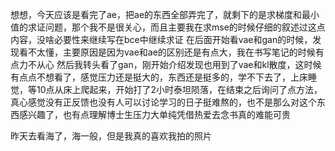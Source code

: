 想想，今天应该是看完了ae，把ae的东西全部弄完了，就剩下的是求梯度和最小值的求证问题，那个我不是很关心，而且主要我在求mse的时候仔细的叙述过这点内容，没啥必要性来继续写在bce中继续求证
在后面开始看vae和gan的时候，发现看不太懂，主要原因是因为vae和ae的区别还是有点大，我在书写笔记的时候有点力不从心
然后我转头看了gan，刚开始介绍发现也用到了vae和kl散度，这时候有点点不想看了，感觉压力还是挺大的，东西还是挺多的，学不下去了，上床睡觉，等10点从床上爬起来，开始打了2小时泰坦陨落，在结束之后询问了点方法，真心感觉没有正反馈也没有人可以讨论学习的日子挺难熬的，也不是那么对这个东西感兴趣了，也有点理解博士生压力大单纯凭借热爱去念书真的难能可贵

昨天去看海了，海一般，但是我真的喜欢我拍的照片